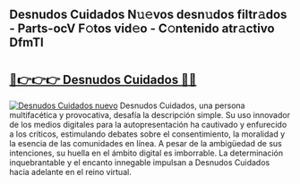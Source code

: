 ## Desnudos Cuidados N𝚞𝚎vos desn𝚞dos filtr𝚊dos - Parts-ocV F𝚘tos vid𝚎o - C𝚘ntenido atr𝚊ctivo DfmTl

# <h2><a href="http://mbanwle.tromn.icu/?c=Desnudos+Cuidados">🔗👉👉👉 Desnudos Cuidados 🔗🔗</a></h2>

[![Desnudos Cuidados nuevo](https://i.imgur.com/pEAQMta.gif)](http://mbanwle.tromn.icu/?c=Desnudos+Cuidados)
Desnudos Cuidados, una persona multifacética y provocativa, desafía la descripción simple. Su uso innovador de los medios digitales para la autopresentación ha cautivado y enfurecido a los críticos, estimulando debates sobre el consentimiento, la moralidad y la esencia de las comunidades en línea. A pesar de la ambigüedad de sus intenciones, su huella en el ámbito digital es imborrable. La determinación inquebrantable y el encanto innegable impulsan a Desnudos Cuidados hacia adelante en el reino virtual.
